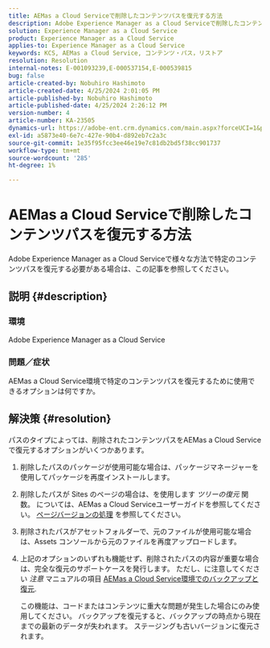 ```yaml
---
title: AEMas a Cloud Serviceで削除したコンテンツパスを復元する方法
description: Adobe Experience Manager as a Cloud Serviceで削除したコンテンツパスを復元する方法について説明します。
solution: Experience Manager as a Cloud Service
product: Experience Manager as a Cloud Service
applies-to: Experience Manager as a Cloud Service
keywords: KCS, AEMas a Cloud Service, コンテンツ・パス，リストア
resolution: Resolution
internal-notes: E-001093239,E-000537154,E-000539815
bug: false
article-created-by: Nobuhiro Hashimoto
article-created-date: 4/25/2024 2:01:05 PM
article-published-by: Nobuhiro Hashimoto
article-published-date: 4/25/2024 2:26:12 PM
version-number: 4
article-number: KA-23505
dynamics-url: https://adobe-ent.crm.dynamics.com/main.aspx?forceUCI=1&pagetype=entityrecord&etn=knowledgearticle&id=c7dcc23d-0c03-ef11-a1fe-6045bd006704
exl-id: a5873e40-6e7c-427e-90b4-d892eb7c2a3c
source-git-commit: 1e35f95fcc3ee46e19e7c81db2bd5f38cc901737
workflow-type: tm+mt
source-wordcount: '285'
ht-degree: 1%

---
```


# AEMas a Cloud Serviceで削除したコンテンツパスを復元する方法


Adobe Experience Manager as a Cloud Serviceで様々な方法で特定のコンテンツパスを復元する必要がある場合は、この記事を参照してください。

## 説明 {#description}


### <b>環境</b>

Adobe Experience Manager as a Cloud Service



### <b>問題／症状</b>

AEMas a Cloud Service環境で特定のコンテンツパスを復元するために使用できるオプションは何ですか。


## 解決策 {#resolution}


パスのタイプによっては、削除されたコンテンツパスをAEMas a Cloud Serviceで復元するオプションがいくつかあります。

1. 削除したパスのパッケージが使用可能な場合は、パッケージマネージャーを使用してパッケージを再度インストールします。


2. 削除したパスが Sites のページの場合は、を使用します *ツリーの復元* 関数。 については、AEMas a Cloud Serviceユーザーガイドを参照してください。 [ページバージョンの処理](https://experienceleague.adobe.com/docs/experience-manager-cloud-service/content/sites/authoring/features/page-versions.html) を参照してください。


3. 削除されたパスがアセットフォルダーで、元のファイルが使用可能な場合は、Assets コンソールから元のファイルを再度アップロードします。


4. 上記のオプションのいずれも機能せず、削除されたパスの内容が重要な場合は、完全な復元のサポートケースを発行します。 ただし、に注意してください *注意* マニュアルの項目 [AEMas a Cloud Service環境でのバックアップと復元](https://experienceleague.adobe.com/docs/experience-manager-cloud-service/content/operations/backup.html).

   この機能は、コードまたはコンテンツに重大な問題が発生した場合にのみ使用してください。 バックアップを復元すると、バックアップの時点から現在までの最新のデータが失われます。 ステージングも古いバージョンに復元されます。
